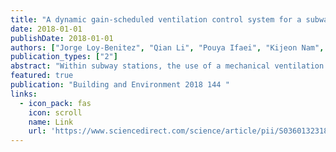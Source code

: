 ```yaml
---
title: "A dynamic gain-scheduled ventilation control system for a subway station based on outdoor air quality conditions"
date: 2018-01-01
publishDate: 2018-01-01
authors: ["Jorge Loy-Benitez", "Qian Li", "Pouya Ifaei", "Kijeon Nam", "SungKu Heo", "Changkyoo Yoo"]
publication_types: ["2"]
abstract: "Within subway stations, the use of a mechanical ventilation system is a common strategy for improving the indoor air quality (IAQ). These ventilation systems use outdoor air to dilute pollutants on the subway platforms. However, a fixed fan speed in manual subway station ventilation systems does not consider variations in IAQ dynamics caused by disturbances yielded by the outdoor air quality (OAQ). Since the IAQ in subway stations has become a major public health concern, this study aims to analyze the IAQ dynamics at different OAQ conditions to design a new dynamic ventilation control system. The proposed method implemented a Gain Scheduling control strategy over OAQ variations at the D-Subway Station in the Seoul metropolitan area. A set of one feedback (FB) and two feedforward (FF) controllers was implemented. The results showed that the proposed control system tuned with the internal model …"
featured: true
publication: "Building and Environment 2018 144 "
links:
  - icon_pack: fas
    icon: scroll
    name: Link
    url: 'https://www.sciencedirect.com/science/article/pii/S0360132318304852'
---
```

